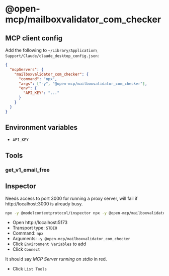 # @open-mcp/mailboxvalidator_com_checker

## MCP client config

Add the following to `~/Library/Application\ Support/Claude/claude_desktop_config.json`:

```json
{
  "mcpServers": {
    "mailboxvalidator_com_checker": {
      "command": "npx",
      "args": ["-y", "@open-mcp/mailboxvalidator_com_checker"],
      "env": {
        "API_KEY": "..."
      }
    }
  }
}
```

## Environment variables

- `API_KEY`

## Tools

### get_v1_email_free

## Inspector

Needs access to port 3000 for running a proxy server, will fail if http://localhost:3000 is already busy.

```bash
npx -y @modelcontextprotocol/inspector npx -y @open-mcp/mailboxvalidator_com_checker
```

- Open http://localhost:5173
- Transport type: `STDIO`
- Command: `npx`
- Arguments: `-y @open-mcp/mailboxvalidator_com_checker`
- Click `Environment Variables` to add
- Click `Connect`

It should say _MCP Server running on stdio_ in red.

- Click `List Tools`
